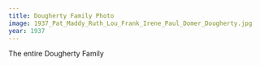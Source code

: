 ```yaml
---
title: Dougherty Family Photo
image: 1937_Pat_Maddy_Ruth_Lou_Frank_Irene_Paul_Domer_Dougherty.jpg
year: 1937
---
```


The entire Dougherty Family